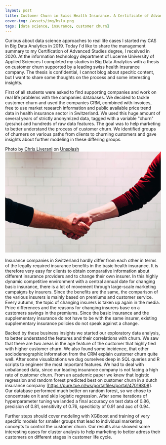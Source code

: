 ```yaml
---
layout: post
title: Customer Churn in Swiss Health Insurance. A Certificate of Advanced Studies Thesis.
cover-img: /assets/img/hslu.png
tags: [data science, insurance, customer churn]
---
```


Curious about data science approaches to real life cases I started my CAS in Big Data Analytics in 2019. Today I'd like to share the management summary to my Certification of Advanced Studies degree, I received in 2020. At the information technology department of Lucerne University of Applied Sciences I completed my studies in Big Data Analytics with a thesis on customer churn supported by a leading swiss health insurance company. The thesis is confidential, I cannot blog about specitic content, but I want to share some thoughts on the process and some interesting insights. 

First of all students were asked to find supporting companies and work on real life problems with the companies databases. We decided to tackle customer churn and used the companies CRM, combined with invoices, free to use market research information and public available price trend data in health insurance sector in Switzerland. We used this huge amount of several years of strictly anonymized data, tagged with a variable "churn" (yes/no) and hundreds of raw data features. The goal was to help marketing to better understand the process of customer churn. We identified groups of churners on various paths from clients to churning customers and gave insights about further modeling in these differing groups.

<span>Photo by <a href="https://unsplash.com/@chrisliverani?utm_source=unsplash&amp;utm_medium=referral&amp;utm_content=creditCopyText">Chris Liverani</a> on <a href="https://unsplash.com/s/photos/customer?utm_source=unsplash&amp;utm_medium=referral&amp;utm_content=creditCopyText">Unsplash</a></span> ![Churn](/assets/img/churn.jpg)

Insurance companies in Switzerland hardly differ from each other in terms of the legally required insurance benefits in the basic health insurance. It is therefore very easy for clients to obtain comparative information about different insurance providers and to change their own insurer. In this highly dynamic competitive environment with a central annual date for changing basic insurance, there is a lot of movement through large-scale marketing campaigns by insurers. Since the benefits are the same, the comparison of the various insurers is mainly based on premiums and customer service. Every autumn, the topic of changing insurers is taken up again in the media. Price differences and the reasons for changing insurers base on a customers savings in the premiums. Since the basic insurance and the supplementary insurance do not have to be with the same insurer, existing supplementary insurance policies do not speak against a change. 

Backed by these business insights we started our exploratory data analysis, to better understand the features and their correlations with churn. We saw that there are two areas in the age feature of the customer that highly tied with higher customer churn. We also found some incidence, that other sociodemographic information from the CRM explain customer churn quite well. After some visualizations we dug ourselves deep in SQL queries and R scripts to engineer the most important features. We had to deal with unbalanced data, since our leading insurance company is not facing a high rate of customer churn. From an academic paper we knew that logistic regression and random forest predicted best on customer churn in a dutch insurance company [https://pure.tue.nl/ws/portalfiles/portal/47019808]. Our database performed much better on random forest, so we chose to concentrate on it and skip logistic regression. After some iterations of hyperparameter tuning we landed a final accuracy on test data of 0.86, precision of 0.81, sensitivity of 0.76, speciticity of 0.91 and auc of 0.94.

Further steps should cover modeling with XGBoost and training of very specific models for smaller groups that lead to individual marketing concepts to control the customer churn. Our results also showed some interesting cases for cluster analysis to help marketing to better adress their customers on different stages in customer life cycle.
